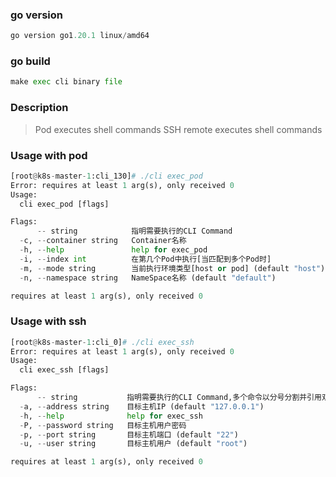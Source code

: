 ### go version
```python
go version go1.20.1 linux/amd64
```

### go build
```python
make exec cli binary file
```

### Description
> Pod executes shell commands
> SSH remote executes shell commands

### Usage with pod
```python
[root@k8s-master-1:cli_130]# ./cli exec_pod
Error: requires at least 1 arg(s), only received 0
Usage:
  cli exec_pod [flags]

Flags:
      -- string            指明需要执行的CLI Command
  -c, --container string   Container名称
  -h, --help               help for exec_pod
  -i, --index int          在第几个Pod中执行[当匹配到多个Pod时]
  -m, --mode string        当前执行环境类型[host or pod] (default "host")
  -n, --namespace string   NameSpace名称 (default "default")

requires at least 1 arg(s), only received 0
```

### Usage with ssh
```python
[root@k8s-master-1:cli_0]# ./cli exec_ssh
Error: requires at least 1 arg(s), only received 0
Usage:
  cli exec_ssh [flags]

Flags:
      -- string           指明需要执行的CLI Command,多个命令以分号分割并引用双引号
  -a, --address string    目标主机IP (default "127.0.0.1")
  -h, --help              help for exec_ssh
  -P, --password string   目标主机用户密码
  -p, --port string       目标主机端口 (default "22")
  -u, --user string       目标主机用户 (default "root")

requires at least 1 arg(s), only received 0

```

 